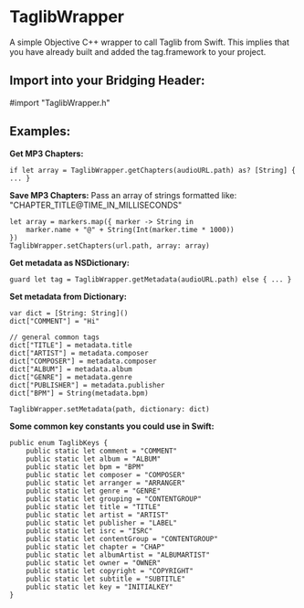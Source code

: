 # TaglibWrapper
A simple Objective C++ wrapper to call Taglib from Swift. This implies that you have already built and added the tag.framework to your project.

## Import into your Bridging Header:
#import "TaglibWrapper.h"

## Examples:

**Get MP3 Chapters:**
```
if let array = TaglibWrapper.getChapters(audioURL.path) as? [String] { ... }
```
**Save MP3 Chapters:**
Pass an array of strings formatted like: "CHAPTER_TITLE@TIME_IN_MILLISECONDS"
```
let array = markers.map({ marker -> String in
    marker.name + "@" + String(Int(marker.time * 1000))
})
TaglibWrapper.setChapters(url.path, array: array)
```
**Get metadata as NSDictionary:**
```
guard let tag = TaglibWrapper.getMetadata(audioURL.path) else { ... }
```

**Set metadata from Dictionary:**
```
var dict = [String: String]()
dict["COMMENT"] = "Hi"

// general common tags
dict["TITLE"] = metadata.title
dict["ARTIST"] = metadata.composer
dict["COMPOSER"] = metadata.composer
dict["ALBUM"] = metadata.album
dict["GENRE"] = metadata.genre
dict["PUBLISHER"] = metadata.publisher
dict["BPM"] = String(metadata.bpm)

TaglibWrapper.setMetadata(path, dictionary: dict)
```

**Some common key constants you could use in Swift:**
```
public enum TaglibKeys {
	public static let comment = "COMMENT"
	public static let album = "ALBUM"
	public static let bpm = "BPM"
	public static let composer = "COMPOSER"
	public static let arranger = "ARRANGER"
	public static let genre = "GENRE"
	public static let grouping = "CONTENTGROUP"
	public static let title = "TITLE"
	public static let artist = "ARTIST"
	public static let publisher = "LABEL"
	public static let isrc = "ISRC"
	public static let contentGroup = "CONTENTGROUP"
	public static let chapter = "CHAP"
	public static let albumArtist = "ALBUMARTIST"
	public static let owner = "OWNER"
	public static let copyright = "COPYRIGHT"
	public static let subtitle = "SUBTITLE"
	public static let key = "INITIALKEY"
}
```
